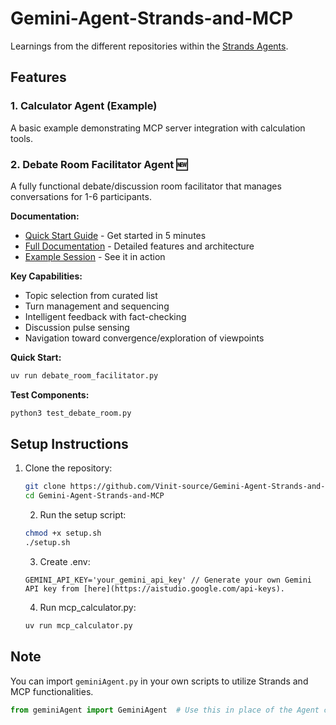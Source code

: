 # Gemini-Agent-Strands-and-MCP

Learnings from the different repositories within the [Strands Agents](https://github.com/strands-agents).

## Features

### 1. Calculator Agent (Example)
A basic example demonstrating MCP server integration with calculation tools.

### 2. Debate Room Facilitator Agent 🆕
A fully functional debate/discussion room facilitator that manages conversations for 1-6 participants.

**Documentation:**
- [Quick Start Guide](QUICKSTART.md) - Get started in 5 minutes
- [Full Documentation](DEBATE_ROOM_README.md) - Detailed features and architecture
- [Example Session](EXAMPLE_SESSION.md) - See it in action

**Key Capabilities:**
- Topic selection from curated list
- Turn management and sequencing
- Intelligent feedback with fact-checking
- Discussion pulse sensing
- Navigation toward convergence/exploration of viewpoints

**Quick Start:**
```bash
uv run debate_room_facilitator.py
```

**Test Components:**
```bash
python3 test_debate_room.py
```

## Setup Instructions
1. Clone the repository:
	 ```bash
	 git clone https://github.com/Vinit-source/Gemini-Agent-Strands-and-MCP.git
	 cd Gemini-Agent-Strands-and-MCP
	 ```
	 2. Run the setup script:
	 ```bash
	 chmod +x setup.sh
	 ./setup.sh
	 ```
	 3. Create .env:
     ```
     GEMINI_API_KEY='your_gemini_api_key' // Generate your own Gemini API key from [here](https://aistudio.google.com/api-keys).
     ```
     4. Run mcp_calculator.py:
	 ```bash
	 uv run mcp_calculator.py
	 ```

## Note
You can import `geminiAgent.py` in your own scripts to utilize Strands and MCP functionalities.
```python
from geminiAgent import GeminiAgent  # Use this in place of the Agent class of Strands
```
